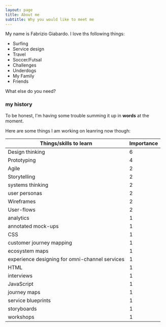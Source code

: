 ```yaml
---
layout: page
title: About me
subtitle: Why you would like to meet me
---
```


My name is Fabrizio Giabardo. I love ths following things:

- Surfing
- Service design
- Travel
- Soccer/Futsal
- Challenges
- Underdogs
- My Family
- Friends

What else do you need?

### my history

To be honest, I'm having some trouble summing it up in **words** at the moment.

Here are some things I am working on leanring now though:

| Things/skills to learn                            | Importance |   
|---------------------------------------------------|---|
| Design   thinking                                 | 6 |    
| Prototyping                                       | 4 |    
| Agile                                             | 2 |    
| Storytelling                                      | 2 |  
| systems thinking                                  | 2 |  
| user personas                                     | 2 |
| Wireframes                                        | 2 | 
| User-flows                                        | 2 |  
| analytics                                         | 1 | 
| annotated mock-ups                                | 1 | 
| CSS                                               | 1 |  
| customer journey mapping                          | 1 |   
| ecosystem maps                                    | 1 | 
| experience designing for   omni-channel services  | 1 |  
| HTML                                              | 1 |  
| interviews                                        | 1 |  
| JavaScript                                        | 1 | 
| journey maps                                      | 1 |     
| service blueprints                                | 1 |     
| storyboards                                       | 1 |     
| workshops                                         | 1 |   
